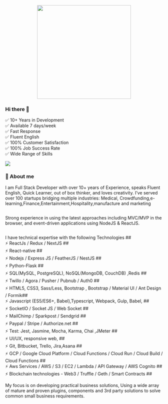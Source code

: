 
<div align="center">
  <img src="https://www.springboard.com/blog/wp-content/uploads/2020/07/5-qualities-of-high-performing-software-engineers.png" width="300" class="round" height="300"/>
</div>

### Hi there 👋

✅ 10+ Years in Development </br>
✅ Available 7 days/week </br>
✅ Fast Response </br>
✅ Fluent English </br>
✅ 100% Customer Satisfaction </br>
✅ 100% Job Success Rate </br>
✅ Wide Range of Skills</br>

![](https://komarev.com/ghpvc/?username=sutharms)

<h3 align="left">🧮 About me</h3>



 I am  Full Stack Developer with over 10+ years of Experience, speaks Fluent English, Quick Learner, out of box thinker, and loves creativity. I’ve served over 100 startups bridging multiple industries: Medical, Crowdfunding,e-learning,Finance,Entertainment,Hospitality,manufacture and marketing
 ##

Strong experience in using the latest approaches including MVC/MVP in the browser, and event-driven applications using NodeJS & ReactJS.
##

I have technical expertise with the following Technologies ## <br/>
⚡ ReactJs / Redux  / NextJS ##   <br/>
⚡ React-native ##  <br/>
⚡ Nodejs / Express JS / FeatherJS / NestJS ##  <br/>
⚡ Python-Flask ##  <br/>
⚡ SQL(MySQL, PostgreSQL), NoSQL(MongoDB, CouchDB) ,Redis ##  <br/>
⚡ Twillo  / Agora / Pusher / Pubnub / Auth0 ##  <br/>
⚡ HTML5, CSS3, Sass/Less, Bootstrap , Bootstrap / Material UI / Ant Design / Formik##  <br/>
⚡ Javascript (ES5/ES6+, Babel),Typescript, Webpack, Gulp, Babel, ##  <br/>
⚡  SocketIO / Socket JS / Web Socket ##  <br/>
⚡ MailChimp / Sparkpost / Sendgrid ##  <br/>
⚡ Paypal / Stripe / Authorize.net ##  <br/>
⚡ Test: Jest, Jasmine, Mocha, Karma, Chai ,JMeter ##  <br/>
⚡ UI/UX, responsive web, ##  <br/>
⚡ Git, Bitbucket, Trello, Jira,Asana ##  <br/>
⚡ GCP / Google Cloud Platform / Cloud Functions / Cloud Run / Cloud Build / Cloud Functions ##  <br/>
⚡ Aws Services / AWS  / S3 / EC2 / Lambda / API Gateway / AWS Cognito ##  <br/>
⚡ Blockchain technologies - Web3 / Truffle / Geth / Smart Contracts ##  <br/>

My focus is on developing practical business solutions, Using a wide array of mature and proven plugins, components and 3rd party solutions to solve common small business requirements.  <br/>
<!-- 
[![Top Langs](https://github-readme-stats.vercel.app/api/top-langs/?username=sachinsuthar)] -->





